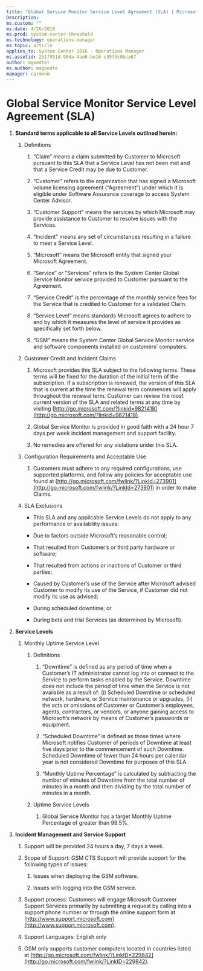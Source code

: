 ```yaml
---
title: "Global Service Monitor Service Level Agreement (SLA) | Microsoft Docs"
Description: 
ms.custom: ""
ms.date: 4/26/2018
ms.prod: system-center-threshold
ms.technology: operations-manager
ms.topic: article
applies_to: System Center 2016 - Operations Manager
ms.assetid: 2b1f951d-90da-4ae6-be16-c35f3c0bca67
author: mgoedtel
ms.author: magoedte
manager: carmonm
---
```

# Global Service Monitor Service Level Agreement (SLA)
1.  **Standard terms applicable to all Service Levels outlined herein:**  
  
    1.  Definitions  
  
        1.  “Claim” means a claim submitted by Customer to Microsoft pursuant to this SLA that a Service Level has not been met and that a Service Credit may be due to Customer.  
  
        2.  “Customer” refers to the organization that has signed a Microsoft volume licensing agreement (“Agreement”) under which it is eligible under Software Assurance coverage to access System Center Advisor.  
  
        3.  “Customer Support” means the services by which Microsoft may provide assistance to Customer to resolve issues with the Services.  
  
        4.  “Incident” means any set of circumstances resulting in a failure to meet a Service Level.  
  
        5.  “Microsoft” means the Microsoft entity that signed your Microsoft Agreement.  
  
        6.  “Service” or “Services” refers to the System Center Global Service Monitor service provided to Customer pursuant to the Agreement.  
  
        7.  “Service Credit” is the percentage of the monthly service fees for the Service that is credited to Customer for a validated Claim.  
  
        8.  “Service Level” means standards Microsoft agrees to adhere to and by which it measures the level of service it provides as specifically set forth below.  
  
        9. “GSM” means the System Center Global Service Monitor service and software components installed on customers’ computers.  
  
    2.  Customer Credit and Incident Claims  
  
        1.  Microsoft provides this SLA subject to the following terms. These terms will be fixed for the duration of the initial term of the subscription. If a subscription is renewed, the version of this SLA that is current at the time the renewal term commences will apply throughout the renewal term. Customer can review the most current version of the SLA and related terms at any time by visiting [http://go.microsoft.com/?linkid=9821418](http://go.microsoft.com/?linkid=9821418).  
  
        2.  Global Service Monitor is provided in good faith with a 24 hour 7 days per week incident management and support facility.  
  
        3.  No remedies are offered for any violations under this SLA.  
  
    3.  Configuration Requirements and Acceptable Use  
  
        1.  Customers must adhere to any required configurations, use supported platforms, and follow any policies for acceptable use found at [http://go.microsoft.com/fwlink/?LinkId=273901](http://go.microsoft.com/fwlink/?LinkId=273901) in order to make Claims.  
  
    4.  SLA Exclusions  
  
        -   This SLA and any applicable Service Levels do not apply to any performance or availability issues:  
  
        -   Due to factors outside Microsoft’s reasonable control;  
  
        -   That resulted from Customer’s or third party hardware or software;  
  
        -   That resulted from actions or inactions of Customer or third parties;  
  
        -   Caused by Customer’s use of the Service after Microsoft advised Customer to modify its use of the Service, if Customer did not modify its use as advised;  
  
        -   During scheduled downtime; or  
  
        -   During beta and trial Services (as determined by Microsoft).  
  
2.  **Service Levels**  
  
    1.  Monthly Uptime Service Level  
  
        1.  Definitions  
  
            1.  “Downtime” is defined as any period of time when a Customer’s IT administrator cannot log into or connect to the Service to perform tasks enabled by the Service. Downtime does not include the period of time when the Service is not available as a result of: (i) Scheduled Downtime or scheduled network, hardware, or Service maintenance or upgrades, (ii) the acts or omissions of Customer or Customer’s employees, agents, contractors, or vendors, or anyone gaining access to Microsoft’s network by means of Customer’s passwords or equipment.  
  
            2.  “Scheduled Downtime” is defined as those times where Microsoft notifies Customer of periods of Downtime at least five days prior to the commencement of such Downtime. Scheduled Downtime of fewer than 24 hours per calendar year is not considered Downtime for purposes of this SLA.  
  
            3.  “Monthly Uptime Percentage” is calculated by subtracting the number of minutes of Downtime from the total number of minutes in a month and then dividing by the total number of minutes in a month.  
  
        2.  Uptime Service Levels  
  
            1.  Global Service Monitor has a target Monthly Uptime Percentage of greater than 99.5%.  
  
3.  **Incident Management and Service Support**  
  
    1.  Support will be provided 24 hours a day, 7 days a week.  
  
    2.  Scope of Support: GSM CTS Support will provide support for the following types of issues:  
  
        1.  Issues when deploying the GSM software.  
  
        2.  Issues with logging into the GSM service.  
  
    3.  Support process: Customers will engage Microsoft Customer Support Services primarily by submitting a request by calling into a support phone number or through the online support form at [http://www.support.microsoft.com](http://www.support.microsoft.com).  
  
    4.  Support Languages: English only  
  
    5.  GSM only supports customer computers located in countries listed at [http://go.microsoft.com/fwlink/?LinkID=229842](http://go.microsoft.com/fwlink/?LinkID=229842).